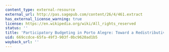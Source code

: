 ```yaml
---
content_type: external-resource
external_url: http://pas.sagepub.com/content/26/4/461.extract
has_external_license_warning: true
license: https://en.wikipedia.org/wiki/All_rights_reserved
status: ''
title: 'Participatory Budgeting in Porto Alegre: Toward a Redistributive Democracy'
uid: 669ccdce-65fa-49f3-903f-0bc9620ad1b5
wayback_url: ''
---
```


